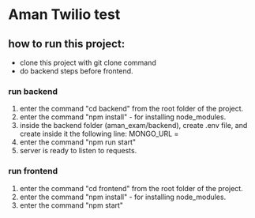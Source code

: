 # Aman Twilio test

## how to run this project:

- clone this project with git clone command</br>
- do backend steps before frontend.

### run backend

1. enter the command "cd backend" from the root folder of the project.
2. enter the command "npm install" - for installing node_modules.
3. inside the backend folder (aman_exam/backend), create .env file, and create inside it the following line:
   MONGO_URL =
4. enter the command "npm run start"
5. server is ready to listen to requests.

### run frontend

1. enter the command "cd frontend" from the root folder of the project.
2. enter the command "npm install" - for installing node_modules.
3. enter the command "npm start"
